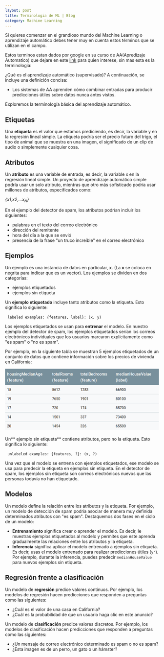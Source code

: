 ```yaml
---
layout: post
title: Terminologia de ML | Blog
category: Machine Learning
---
```


Si quieres comenzar en el grandioso mundo del Machine Learning o aprendizaje autom&aacute;tico debes tener muy en cuenta estos t&eacute;rminos que se utilizan en el campo.

Estos terminos estan dados por google en su curso de AA(Apredizaje Automatico) que dejare en este [link](https://developers.google.com/machine-learning/crash-course/framing/ml-terminology) para quien interese, sin mas esta es la terminologia:

&iquest;Qu&eacute; es el aprendizaje autom&aacute;tico (supervisado)? A continuaci&oacute;n, se incluye una definici&oacute;n concisa:

* Los sistemas de AA aprenden c&oacute;mo combinar entradas para producir predicciones &uacute;tiles sobre datos nunca antes vistos.

Exploremos la terminolog&iacute;a b&aacute;sica del aprendizaje autom&aacute;tico.

## Etiquetas

Una&nbsp;**etiqueta**&nbsp;es el valor que estamos prediciendo, es decir, la variable y en la regresi&oacute;n lineal simple. La etiqueta podr&iacute;a ser el precio futuro del trigo, el tipo de animal que se muestra en una imagen, el significado de un clip de audio o simplemente cualquier cosa.

## Atributos

Un&nbsp;**atributo**&nbsp;es una variable de entrada, es decir, la variable x en la regresi&oacute;n lineal simple. Un proyecto de aprendizaje autom&aacute;tico simple podr&iacute;a usar un solo atributo, mientras que otro m&aacute;s sofisticado podr&iacute;a usar millones de atributos, especificados como:

*{x1,x2,…x<sub>N</sub>}*

En el ejemplo del detector de spam, los atributos podr&iacute;an incluir los siguientes:

* palabras en el texto del correo electr&oacute;nico
* direcci&oacute;n del remitente
* hora del d&iacute;a a la que se envi&oacute;
* presencia de la frase "un truco incre&iacute;ble" en el correo electr&oacute;nico

## Ejemplos

Un ejemplo es una instancia de datos en particular, **x**. (La **x**&nbsp;se coloca en negrita para indicar que es un vector). Los ejemplos se dividen en dos categor&iacute;as:

* ejemplos etiquetados
* ejemplos sin etiqueta

Un **ejemplo etiquetado** incluye tanto atributos como la etiqueta. Esto significa lo siguiente:

&nbsp; `labeled examples: {features, label}: (x, y)`

Los ejemplos etiquetados se usan para&nbsp;**entrenar**&nbsp;el modelo. En nuestro ejemplo del detector de spam, los ejemplos etiquetados ser&iacute;an los correos electr&oacute;nicos individuales que los usuarios marcaron expl&iacute;citamente como "es spam" o "no es spam".

Por ejemplo, en la siguiente tabla se muestran 5 ejemplos etiquetados de un conjunto de datos que contiene informaci&oacute;n sobre los precios de vivienda en California:

<img class="u-full-width" src="/uploads/screenshot-2018-4-19-framing-key-ml-terminology-machine-learning-crash-course-google-developers.png" alt="">

Un**&nbsp;ejemplo sin etiqueta**&nbsp;contiene atributos, pero no la etiqueta. Esto significa lo siguiente:

&nbsp; `unlabeled examples: {features, ?}: (x, ?)`

Una vez que el modelo se entrena con ejemplos etiquetados, ese modelo se usa para predecir la etiqueta en ejemplos sin etiqueta. En el detector de spam, los ejemplos sin etiqueta son correos electr&oacute;nicos nuevos que las personas todav&iacute;a no han etiquetado.

## Modelos

Un modelo define la relaci&oacute;n entre los atributos y la etiqueta. Por ejemplo, un modelo de detecci&oacute;n de spam podr&iacute;a asociar de manera muy definida determinados atributos con "es spam". Destaquemos dos fases en el ciclo de un modelo:

* **Entrenamiento**&nbsp;significa crear o aprender el modelo. Es decir, le muestras ejemplos etiquetados al modelo y permites que este aprenda gradualmente las relaciones entre los atributos y la etiqueta.
* **Inferencia**&nbsp;significa aplicar el modelo entrenado a ejemplos sin etiqueta. Es decir, usas el modelo entrenado para realizar predicciones &uacute;tiles (`y'`). Por ejemplo, durante la inferencia, puedes predecir `medianHouseValue` para nuevos ejemplos sin etiqueta.

## Regresi&oacute;n frente a clasificaci&oacute;n

Un modelo de&nbsp;**regresi&oacute;n**&nbsp;predice valores continuos. Por ejemplo, los modelos de regresi&oacute;n hacen predicciones que responden a preguntas como las siguientes:

* &iquest;Cu&aacute;l es el valor de una casa en California?
* &iquest;Cu&aacute;l es la probabilidad de que un usuario haga clic en este anuncio?

Un modelo de&nbsp;**clasificaci&oacute;n**&nbsp;predice valores discretos. Por ejemplo, los modelos de clasificaci&oacute;n hacen predicciones que responden a preguntas como las siguientes:

* &iquest;Un mensaje de correo electr&oacute;nico determinado es spam o no es spam?
* &iquest;Esta imagen es de un perro, un gato o un h&aacute;mster?